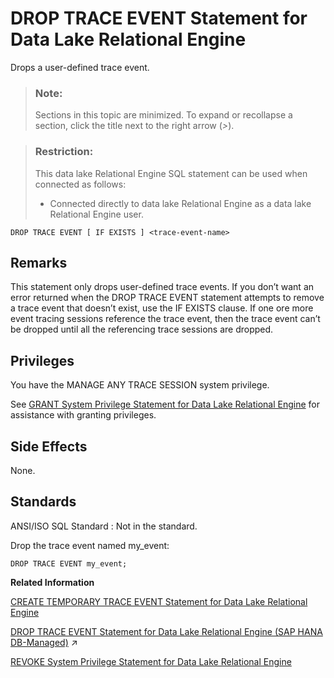 <!-- loio816f81ae6ce210149309e843cf27de9d -->

# DROP TRACE EVENT Statement for Data Lake Relational Engine

Drops a user-defined trace event.



> ### Note:  
> Sections in this topic are minimized. To expand or recollapse a section, click the title next to the right arrow \(*\>*\).



> ### Restriction:  
> This data lake Relational Engine SQL statement can be used when connected as follows:
> 
> -   Connected directly to data lake Relational Engine as a data lake Relational Engine user.



```
DROP TRACE EVENT [ IF EXISTS ] <trace-event-name>
```



<a name="loio816f81ae6ce210149309e843cf27de9d__drop_trace_event_remarks1"/>

## Remarks

This statement only drops user-defined trace events. If you don’t want an error returned when the DROP TRACE EVENT statement attempts to remove a trace event that doesn’t exist, use the IF EXISTS clause. If one ore more event tracing sessions reference the trace event, then the trace event can’t be dropped until all the referencing trace sessions are dropped.



<a name="loio816f81ae6ce210149309e843cf27de9d__drop_tracce_event_privileges1"/>

## Privileges

You have the MANAGE ANY TRACE SESSION system privilege.

See [GRANT System Privilege Statement for Data Lake Relational Engine](grant-system-privilege-statement-for-data-lake-relational-engine-a3dfcb0.md) for assistance with granting privileges.



<a name="loio816f81ae6ce210149309e843cf27de9d__drop_trace_event_side_effects1"/>

## Side Effects

None.



<a name="loio816f81ae6ce210149309e843cf27de9d__drop_trace_event_standards1"/>

## Standards

 ANSI/ISO SQL Standard
 :   Not in the standard.

 

Drop the trace event named my\_event:

```
DROP TRACE EVENT my_event;
```

**Related Information**  


[CREATE TEMPORARY TRACE EVENT Statement for Data Lake Relational Engine](create-temporary-trace-event-statement-for-data-lake-relational-engine-816cfdb.md "Creates a user trace event that persists until the database is stopped.")

[DROP TRACE EVENT Statement for Data Lake Relational Engine (SAP HANA DB-Managed)](https://help.sap.com/viewer/a898e08b84f21015969fa437e89860c8/2023_1_QRC/en-US/63579584baca4c78a6b2f830a2dfcc36.html "Drops a user-defined trace event.") :arrow_upper_right:

[REVOKE System Privilege Statement for Data Lake Relational Engine](revoke-system-privilege-statement-for-data-lake-relational-engine-a3eadda.md "Removes specific system privileges from specific users and the right to administer the privilege.")

